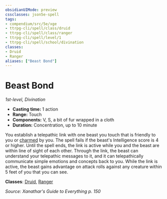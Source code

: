 ```yaml
---
obsidianUIMode: preview
cssclasses: json5e-spell
tags:
- compendium/src/5e/xge
- ttrpg-cli/spell/class/druid
- ttrpg-cli/spell/class/ranger
- ttrpg-cli/spell/level/1
- ttrpg-cli/spell/school/divination
classes:
- Druid
- Ranger
aliases: ["Beast Bond"]
---
```

# Beast Bond
*1st-level, Divination*  

- **Casting time:** 1 action
- **Range:** Touch
- **Components:** V, S, a bit of fur wrapped in a cloth
- **Duration:** Concentration, up to 10 minute

You establish a telepathic link with one beast you touch that is friendly to you or [charmed](/3-Mechanics/CLI/rules/conditions.md#charmed) by you. The spell fails if the beast's Intelligence score is 4 or higher. Until the spell ends, the link is active while you and the beast are within line of sight of each other. Through the link, the beast can understand your telepathic messages to it, and it can telepathically communicate simple emotions and concepts back to you. While the link is active, the beast gains advantage on attack rolls against any creature within 5 feet of you that you can see.

**Classes**: [Druid](/3-Mechanics/CLI/classes/druid.md), [Ranger](/3-Mechanics/CLI/classes/ranger.md)

*Source: Xanathar's Guide to Everything p. 150*